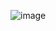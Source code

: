 ![image](https://user-images.githubusercontent.com/36649115/41274403-17642350-6dd2-11e8-8f7f-c02425bd074e.png)
